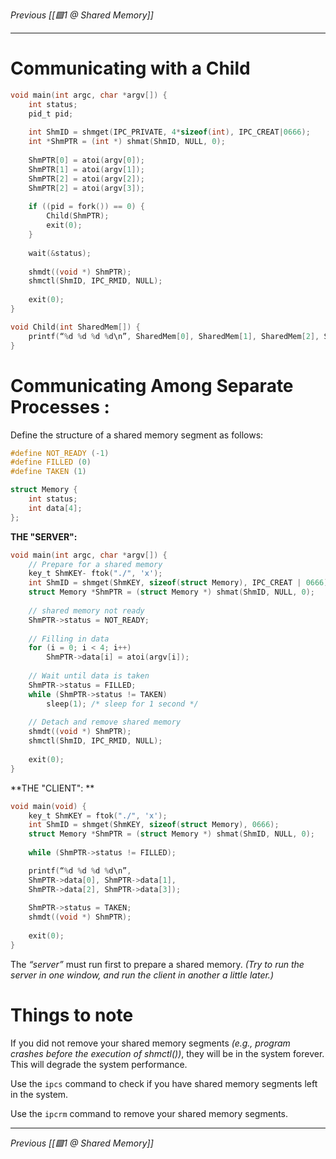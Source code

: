 _Previous [[🟩1 @ Shared Memory]]_

---

# Communicating with a Child
```c
void main(int argc, char *argv[]) {
	int status;
	pid_t pid;
	
	int ShmID = shmget(IPC_PRIVATE, 4*sizeof(int), IPC_CREAT|0666);
	int *ShmPTR = (int *) shmat(ShmID, NULL, 0);
	
	ShmPTR[0] = atoi(argv[0]); 
	ShmPTR[1] = atoi(argv[1]);
	ShmPTR[2] = atoi(argv[2]); 
	ShmPTR[2] = atoi(argv[3]);
	
	if ((pid = fork()) == 0) {
		Child(ShmPTR);
		exit(0);
	}
	
	wait(&status);
	
	shmdt((void *) ShmPTR); 
	shmctl(ShmID, IPC_RMID, NULL);
	
	exit(0);
}
```

```c
void Child(int SharedMem[]) {
	printf(“%d %d %d %d\n”, SharedMem[0], SharedMem[1], SharedMem[2], SharedMem[3]);
}
```

# Communicating Among Separate Processes :
Define the structure of a shared memory segment as follows:
```c
#define NOT_READY (-1)
#define FILLED (0)
#define TAKEN (1)

struct Memory {
	int status;
	int data[4];
};
```

**THE "SERVER":**
```c
void main(int argc, char *argv[]) {
	// Prepare for a shared memory 
	key_t ShmKEY- ftok("./", 'x');
	int ShmID = shmget(ShmKEY, sizeof(struct Memory), IPC_CREAT | 0666);
	struct Memory *ShmPTR = (struct Memory *) shmat(ShmID, NULL, 0);
	
	// shared memory not ready
	ShmPTR->status = NOT_READY;
	
	// Filling in data
	for (i = 0; i < 4; i++)
		ShmPTR->data[i] = atoi(argv[i]);
	
	// Wait until data is taken	
	ShmPTR->status = FILLED;
	while (ShmPTR->status != TAKEN)
		sleep(1); /* sleep for 1 second */
	
	// Detach and remove shared memory
	shmdt((void *) ShmPTR);
	shmctl(ShmID, IPC_RMID, NULL);
	
	exit(0);
}
```

**THE "CLIENT": **
```c
void main(void) {
	key_t ShmKEY = ftok("./", 'x');
	int ShmID = shmget(ShmKEY, sizeof(struct Memory), 0666);
	struct Memory *ShmPTR = (struct Memory *) shmat(ShmID, NULL, 0);
	
	while (ShmPTR->status != FILLED);

	printf(“%d %d %d %d\n”, 
	ShmPTR->data[0], ShmPTR->data[1], 
	ShmPTR->data[2], ShmPTR->data[3]);
	
	ShmPTR->status = TAKEN;
	shmdt((void *) ShmPTR);
	
	exit(0);
}
```

The _“server”_ must run first to prepare a shared memory. _(Try to run the server in one window, and run the client in another a little later.)_

# Things to note
If you did not remove your shared memory segments _(e.g., program crashes before the execution of shmctl())_, they will be in the system forever. This will degrade the system performance.

Use the `ipcs` command to check if you have shared memory segments left in the system.

Use the `ipcrm` command to remove your shared memory segments.

---

_Previous [[🟩1 @ Shared Memory]]_
